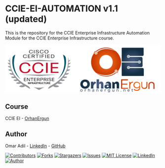 # CCIE-EI-AUTOMATION v1.1 (updated)
This is the repository for the CCIE Enterprise Infrastructure Automation Module for the CCIE Enterprise Infrastructure course.

![image](md_image1.png?raw=true "md_image1.png")

## Course
CCIE EI - [OrhanErgun](https://orhanergun.net/courses/self-paced-ccie-enterprise-training/)

## Author
Omar Adil - [LinkedIn](https://www.linkedin.com/in/omaradil)  -  [GitHub](https://github.com/omarthe95)

[![Contributors][contributors-shield]][contributors-url]
[![Forks][forks-shield]][forks-url]
[![Stargazers][stars-shield]][stars-url]
[![Issues][issues-shield]][issues-url]
[![MIT License][license-shield]][license-url]
[![LinkedIn][linkedin-shield]][linkedin-url]
[![Author][author-shield]][author-url]


<!-- MARKDOWN LINKS & IMAGES -->
<!-- https://www.markdownguide.org/basic-syntax/#reference-style-links -->
[contributors-shield]: https://img.shields.io/github/contributors/OrhanErgun-net/CCIE-EI-AUTOMATION.svg?style=for-the-badge
[contributors-url]: https://github.com/OrhanErgun-net/CCIE-EI-AUTOMATION/graphs/contributors
[forks-shield]: https://img.shields.io/github/forks/OrhanErgun-net/CCIE-EI-AUTOMATION.svg?style=for-the-badge
[forks-url]: https://github.com/OrhanErgun-net/CCIE-EI-AUTOMATION/network/members
[stars-shield]: https://img.shields.io/github/stars/OrhanErgun-net/CCIE-EI-AUTOMATION.svg?style=for-the-badge
[stars-url]: https://github.com/OrhanErgun-net/CCIE-EI-AUTOMATION/stargazers
[issues-shield]: https://img.shields.io/github/issues/OrhanErgun-net/CCIE-EI-AUTOMATION.svg?style=for-the-badge
[issues-url]: https://github.com/OrhanErgun-net/CCIE-EI-AUTOMATION/issues
[license-shield]: https://img.shields.io/badge/License-GPLv3-blue.svg?style=for-the-badge
[license-url]: https://github.com/OrhanErgun-net/CCIE-EI-AUTOMATION/blob/master/LICENSE.txt
[linkedin-shield]: https://img.shields.io/badge/LinkedIn-0077B5?style=for-the-badge&logo=linkedin&logoColor=white
[linkedin-url]: https://linkedin.com/in/omaradil
[author-shield]: https://img.shields.io/badge/Author-Omar%20Adil-yellow?style=for-the-badge
[author-url]: https://github.com/omarthe95



